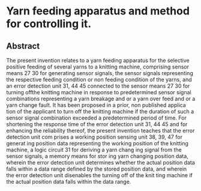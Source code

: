 # Yarn feeding apparatus and method for controlling it.

## Abstract
The present invention relates to a yarn feeding apparatus for the selective positive feeding of several yarns to a knitting machine, comprising sensor means 27 30 for generating sensor signals, the sensor signals representing the respective feeding condition or non feeding condition of the yarns, and an error detection unit 31, 44 45 connected to the sensor means 27 30 for turning offthe knitting machine in response to predetermined sensor signal combinations representing a yarn breakage and or a yarn over feed and or a yarn change fault. It has been proposed in a prior, non published applica tion of the applicant to turn off the knitting machine if the duration of such a sensor signal combination exceeded a predetermined period of time. For shortening the response time of the error detection unit 31, 44 45 and for enhancing the reliability thereof, the present invention teaches that the error detection unit com prises a working position sensing unit 38, 39, 47 for generat ing position data representing the working position of the knitting machine, a logic circuit 31 for deriving a yarn chang ing signal from the sensor signals, a memory means for stor ing yarn changing position data, wherein the error detection unit determines whether the actual position data falls within a data range defined by the stored position data, and wherein the error detection unit disenables the turning off of the knit ting machine if the actual position data falls within the data range.